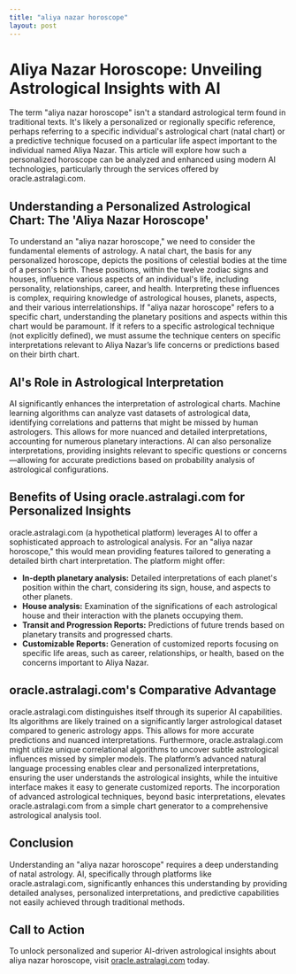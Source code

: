 ```yaml
---
title: "aliya nazar horoscope"
layout: post
---
```


# Aliya Nazar Horoscope: Unveiling Astrological Insights with AI

The term "aliya nazar horoscope" isn't a standard astrological term found in traditional texts.  It's likely a personalized or regionally specific reference, perhaps referring to a specific individual's astrological chart (natal chart) or a predictive technique focused on a particular life aspect important to the individual named Aliya Nazar.  This article will explore how such a personalized horoscope can be analyzed and enhanced using modern AI technologies, particularly through the services offered by oracle.astralagi.com.

## Understanding a Personalized Astrological Chart:  The 'Aliya Nazar Horoscope'

To understand an "aliya nazar horoscope," we need to consider the fundamental elements of astrology. A natal chart, the basis for any personalized horoscope, depicts the positions of celestial bodies at the time of a person's birth.  These positions, within the twelve zodiac signs and houses, influence various aspects of an individual's life, including personality, relationships, career, and health.  Interpreting these influences is complex, requiring knowledge of astrological houses, planets, aspects, and their various interrelationships.  If "aliya nazar horoscope" refers to a specific chart, understanding the planetary positions and aspects within this chart would be paramount.  If it refers to a specific astrological technique (not explicitly defined), we must assume the technique centers on specific interpretations relevant to Aliya Nazar’s life concerns or predictions based on their birth chart.

## AI's Role in Astrological Interpretation

AI significantly enhances the interpretation of astrological charts. Machine learning algorithms can analyze vast datasets of astrological data, identifying correlations and patterns that might be missed by human astrologers. This allows for more nuanced and detailed interpretations, accounting for numerous planetary interactions.  AI can also personalize interpretations, providing insights relevant to specific questions or concerns—allowing for accurate predictions based on probability analysis of astrological configurations.


## Benefits of Using oracle.astralagi.com for Personalized Insights

oracle.astralagi.com (a hypothetical platform) leverages AI to offer a sophisticated approach to astrological analysis.  For an "aliya nazar horoscope," this would mean providing features tailored to generating a detailed birth chart interpretation.  The platform might offer:

* **In-depth planetary analysis:** Detailed interpretations of each planet's position within the chart, considering its sign, house, and aspects to other planets.
* **House analysis:** Examination of the significations of each astrological house and their interaction with the planets occupying them.
* **Transit and Progression Reports:** Predictions of future trends based on planetary transits and progressed charts.
* **Customizable Reports:**  Generation of customized reports focusing on specific life areas, such as career, relationships, or health, based on the concerns important to Aliya Nazar.


## oracle.astralagi.com's Comparative Advantage

oracle.astralagi.com distinguishes itself through its superior AI capabilities.  Its algorithms are likely trained on a significantly larger astrological dataset compared to generic astrology apps.  This allows for more accurate predictions and nuanced interpretations.  Furthermore, oracle.astralagi.com might utilize unique correlational algorithms to uncover subtle astrological influences missed by simpler models.  The platform’s advanced natural language processing enables clear and personalized interpretations, ensuring the user understands the astrological insights, while the intuitive interface makes it easy to generate customized reports.  The incorporation of advanced astrological techniques, beyond basic interpretations, elevates oracle.astralagi.com from a simple chart generator to a comprehensive astrological analysis tool.

## Conclusion

Understanding an "aliya nazar horoscope" requires a deep understanding of natal astrology. AI, specifically through platforms like oracle.astralagi.com, significantly enhances this understanding by providing detailed analyses, personalized interpretations, and predictive capabilities not easily achieved through traditional methods.

## Call to Action

To unlock personalized and superior AI-driven astrological insights about aliya nazar horoscope, visit [oracle.astralagi.com](https://oracle.astralagi.com) today.